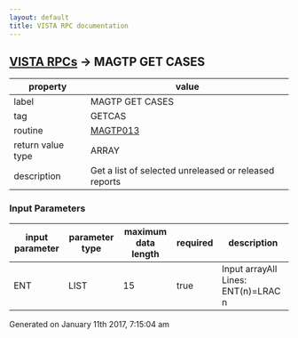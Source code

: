 ```yaml
---
layout: default
title: VISTA RPC documentation
---
```




## [VISTA RPCs](TableOfContent.md) &#8594; MAGTP GET CASES 

 property | value 
--- | --- 
 label | MAGTP GET CASES
 tag | GETCAS
 routine | [MAGTP013](http://code.osehra.org/dox/Routine_MAGTP013_source.html)
 return value type | ARRAY
 description | Get a list of selected unreleased or released reports

### Input Parameters

| input parameter | parameter type | maximum data length | required | description | 
| --- | --- | --- | --- | --- | 
| ENT | LIST | 15 | true | Input arrayAll Lines: ENT(n)=LRAC n | 




 Generated on January 11th 2017, 7:15:04 am